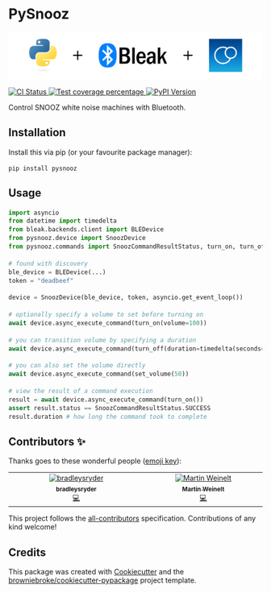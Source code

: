 # PySnooz

<p align="center">
  <img src="header.svg" alt="Python Language + Bleak API + SNOOZ White Noise Machine" />
</p>

<p>
  <a href="https://github.com/AustinBrunkhorst/pysnooz/actions?query=workflow%3ACI">
    <img src="https://img.shields.io/github/workflow/status/AustinBrunkhorst/pysnooz/CI/main?label=build&logo=github&style=flat&colorA=000000&colorB=000000" alt="CI Status" >
  </a>
  <a href="https://codecov.io/gh/AustinBrunkhorst/pysnooz">
    <img src="https://img.shields.io/codecov/c/github/AustinBrunkhorst/pysnooz.svg?logo=codecov&logoColor=fff&style=flat&colorA=000000&colorB=000000" alt="Test coverage percentage">
  </a>
  <a href="https://pypi.org/project/pysnooz/">
    <img src="https://img.shields.io/pypi/v/pysnooz.svg?logo=python&logoColor=fff&style=flat&colorA=000000&colorB=000000" alt="PyPI Version">
  </a>
</p>

Control SNOOZ white noise machines with Bluetooth.

## Installation

Install this via pip (or your favourite package manager):

`pip install pysnooz`

## Usage

```python
import asyncio
from datetime import timedelta
from bleak.backends.client import BLEDevice
from pysnooz.device import SnoozDevice
from pysnooz.commands import SnoozCommandResultStatus, turn_on, turn_off, set_volume

# found with discovery
ble_device = BLEDevice(...)
token = "deadbeef"

device = SnoozDevice(ble_device, token, asyncio.get_event_loop())

# optionally specify a volume to set before turning on
await device.async_execute_command(turn_on(volume=100))

# you can transition volume by specifying a duration
await device.async_execute_command(turn_off(duration=timedelta(seconds=10)))

# you can also set the volume directly
await device.async_execute_command(set_volume(50))

# view the result of a command execution
result = await device.async_execute_command(turn_on())
assert result.status == SnoozCommandResultStatus.SUCCESS
result.duration # how long the command took to complete
```

## Contributors ✨

Thanks goes to these wonderful people ([emoji key](https://allcontributors.org/docs/en/emoji-key)):

<!-- prettier-ignore-start -->
<!-- ALL-CONTRIBUTORS-LIST:START - Do not remove or modify this section -->
<!-- prettier-ignore-start -->
<!-- markdownlint-disable -->
<table>
  <tbody>
    <tr>
      <td align="center" valign="top" width="14.28%"><a href="https://github.com/bradleysryder"><img src="https://avatars.githubusercontent.com/u/39577543?v=4?s=80" width="80px;" alt="bradleysryder"/><br /><sub><b>bradleysryder</b></sub></a><br /><a href="https://github.com/AustinBrunkhorst/pysnooz/commits?author=bradleysryder" title="Code">💻</a></td>
      <td align="center" valign="top" width="14.28%"><a href="https://github.com/mweinelt"><img src="https://avatars.githubusercontent.com/u/131599?v=4?s=80" width="80px;" alt="Martin Weinelt"/><br /><sub><b>Martin Weinelt</b></sub></a><br /><a href="https://github.com/AustinBrunkhorst/pysnooz/commits?author=mweinelt" title="Code">💻</a></td>
    </tr>
  </tbody>
</table>

<!-- markdownlint-restore -->
<!-- prettier-ignore-end -->

<!-- ALL-CONTRIBUTORS-LIST:END -->
<!-- prettier-ignore-end -->

This project follows the [all-contributors](https://github.com/all-contributors/all-contributors) specification. Contributions of any kind welcome!

## Credits

This package was created with
[Cookiecutter](https://github.com/audreyr/cookiecutter) and the
[browniebroke/cookiecutter-pypackage](https://github.com/browniebroke/cookiecutter-pypackage)
project template.

